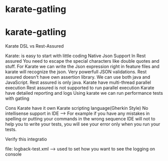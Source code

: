 # karate-gatling

# karate-gatling

Karate DSL vs Rest-Assured

Karate:
is easy to start with little coding
Native Json Support
In Rest assured You need to escape the special characters
like double quotes and stuff.
For Karate we can write the Json expression right in feature
files and karate will recognize the json.
Very powerfull JSON validations.
Rest assured doesn't have own assertion library.
We can use both java and JavaScript.
Rest assured is only java.
Karate have multi-thread parallel execution
Rest assured is not supported to run parallel execution
Karate have detailed reporting and logs
Using karate we can run performance tests with gatling

Cons
Karate have it own Karate scripting language(Gherkin Style)
No intellisense support in IDE --> For example if you have
any mistakes in spelling or putting your commands in the wrong
sequence IDE will not to help you to write your tests, you will see your error only when
you run your tests.

Verify this integratio


file: logback-test.xml --> used to set how you want to
see the logging on console